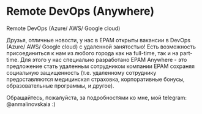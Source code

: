 # Remote DevOps (Anywhere)

Remote DevOps (Azure/ AWS/ Google cloud)

Друзья, отличные новости, у нас в EPAM открыты вакансии в DevOps (Azure/ AWS/ Google cloud) с удаленной занятостью!
Есть возможность присоединиться к нам из любого города как на full-time, так и на part-time.
Для этого у нас специально разработано EPAM Anywhere - это предложение стать удаленным сотрудником компании EPAM сохраняя социальную защищенность (т.е. удаленному сотруднику предоставляются медицинская страховка, корпоративные бонусы, образовательные программы, и другое).

Обращайтесь, пожалуйста, за подробностями ко мне, мой telegram: @anmalinovskaia :)
